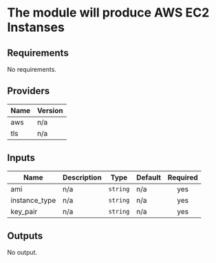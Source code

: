 # The module will produce AWS EC2 Instanses

## Requirements

No requirements.

## Providers

| Name | Version |
|------|---------|
| aws | n/a |
| tls | n/a |

## Inputs

| Name | Description | Type | Default | Required |
|------|-------------|------|---------|:--------:|
| ami | n/a | `string` | n/a | yes |
| instance\_type | n/a | `string` | n/a | yes |
| key\_pair | n/a | `string` | n/a | yes |

## Outputs

No output.

